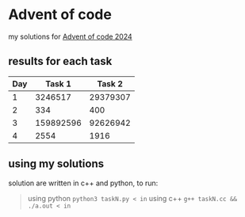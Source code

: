 # Advent of code
my solutions for [Advent of code 2024](https://adventofcode.com/2024)

## results for each task

|Day    |Task 1     |Task 2     |
|-------|-----------|-----------|
|1      |3246517    |29379307   |
|2      |334        |400        |
|3      |159892596  |92626942   |
|4      |2554       |1916       |

## using my solutions
solution are written in c++ and python, to run:
> using python
`python3 taskN.py < in`
> using c++
`g++ taskN.cc && ./a.out < in`

